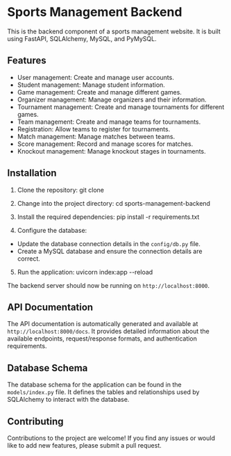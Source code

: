 # Sports Management Backend

This is the backend component of a sports management website. It is built using FastAPI, SQLAlchemy, MySQL, and PyMySQL.

## Features

- User management: Create and manage user accounts.
- Student management: Manage student information.
- Game management: Create and manage different games.
- Organizer management: Manage organizers and their information.
- Tournament management: Create and manage tournaments for different games.
- Team management: Create and manage teams for tournaments.
- Registration: Allow teams to register for tournaments.
- Match management: Manage matches between teams.
- Score management: Record and manage scores for matches.
- Knockout management: Manage knockout stages in tournaments.

## Installation

1. Clone the repository:
   git clone <repository-url>

2. Change into the project directory:
   cd sports-management-backend

3. Install the required dependencies:
   pip install -r requirements.txt

4. Configure the database:

- Update the database connection details in the `config/db.py` file.
- Create a MySQL database and ensure the connection details are correct.

5. Run the application:
   uvicorn index:app --reload

The backend server should now be running on `http://localhost:8000`.

## API Documentation

The API documentation is automatically generated and available at `http://localhost:8000/docs`. It provides detailed information about the available endpoints, request/response formats, and authentication requirements.

## Database Schema

The database schema for the application can be found in the `models/index.py` file. It defines the tables and relationships used by SQLAlchemy to interact with the database.

## Contributing

Contributions to the project are welcome! If you find any issues or would like to add new features, please submit a pull request.
